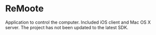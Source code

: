 # ReMoote

Application to control the computer. Included iOS client and Mac OS X server.
The project has not been updated to the latest SDK.
